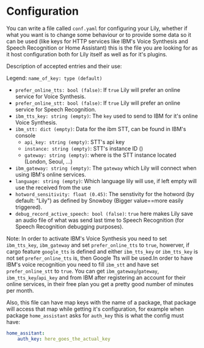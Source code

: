 # Configuration

You can write a file called `conf.yaml` for configuring your Lily, whether if what
you want is to change some behaviour or to provide some data so it can be used
(like keys for HTTP services like IBM's Voice Synthesis and Speech Recognition 
or Home Assistant) this is the file you are looking for as it host configuration
both for Lily itself as well as for it's plugins.

Description of accepted entries and their use:

Legend:  `name_of_key: type (default)`

- `prefer_online_tts: bool (false)`: If `true` Lily will prefer an online service for Voice Synthesis.
- `prefer_online_stt: bool (false)`: If `true` Lily will prefer an online service for Speech Recognition.
- `ibm_tts_key: string (empty)`: The `key` used to send to IBM for it's online Voice Synthesis.
- `ibm_stt: dict (empty)`: Data for the ibm STT, can be found in IBM's console
  - `api_key: string (empty)`: STT's api key
  - `instance: string (empty)`: STT's instance ID ()
  - `gateway: string (empty)`: where is the STT instance located (London, Seoul, ...)
- `ibm_gateway: string (empty)`: The `gateway` which Lily will connect when using IBM's online services.
- `language: string (empty)`: Which language lily will use, if left empty will use the received from the use
- `hotword_sensitivity: float (0.45)`: The senstivity for the hotword (by default: "Lily") as defined by Snowboy (Bigger value==more easily triggered).
- `debug_record_active_speech: bool (false)`: `true` here makes Lily save an audio file of what was send last time to Speech Recognition (for Speech Recognition debugging purposes).

Note: In order to activate IBM's Voice Synthesis you need to set `ibm_tts_key`,
`ibm_gateway` and set `prefer_online_tts` to `true`, howerver, if cargo feature 
`google_tts` is defined and either `ibm_tts_key` or `ibm_tts_key` is not set 
`prefer_online_tts` is, then Google Tts will be used.In order to have IBM's voice
recognition you need to fill `ibm_stt` and have set 
`prefer_online_stt` to `true`. You can get `ibm_gateway`/`gateway`, `ibm_tts_key`/`api_key` and
from IBM after registering an account for their online services,
in their free plan you get a pretty good number of minutes per month.

Also, this file can have map keys with the name of a package, that package will
access that map while getting it's configuration, for example when package `home_assistant`
asks for `auth_key` this is what the config must have:

```yaml
home_assitant:
    auth_key: here_goes_the_actual_key
```

